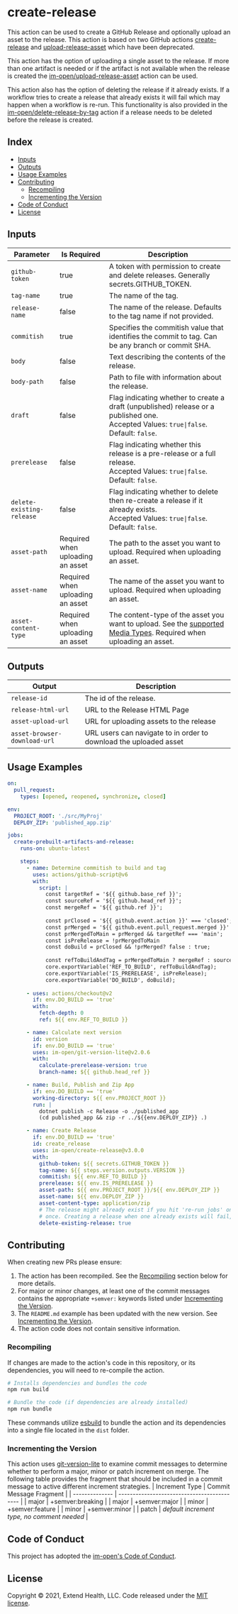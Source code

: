 # create-release

This action can be used to create a GitHub Release and optionally upload an asset to the release.  This action is based on two GitHub actions [create-release] and [upload-release-asset] which have been deprecated.

This action has the option of uploading a single asset to the release.  If more than one artifact is needed or if the artifact is not available when the release is created the [im-open/upload-release-asset] action can be used.

This action also has the option of deleting the release if it already exists.  If a workflow tries to create a release that already exists it will fail which may happen when a workflow is re-run.  This functionality is also provided in the [im-open/delete-release-by-tag] action if a release needs to be deleted before the release is created.

## Index

- [Inputs](#inputs)
- [Outputs](#outputs)
- [Usage Examples](#usage-examples)
- [Contributing](#contributing)
  - [Recompiling](#recompiling)
  - [Incrementing the Version](#incrementing-the-version)
- [Code of Conduct](#code-of-conduct)
- [License](#license)

## Inputs
| Parameter                 | Is Required                      | Description                                                                                                                                |
| ------------------------- | -------------------------------- | ------------------------------------------------------------------------------------------------------------------------------------------ |
| `github-token`            | true                             | A token with permission to create and delete releases.  Generally secrets.GITHUB_TOKEN.                                                    |
| `tag-name`                | true                             | The name of the tag.                                                                                                                       |
| `release-name`            | false                            | The name of the release. Defaults to the tag name if not provided.                                                                         |
| `commitish`               | true                             | Specifies the commitish value that identifies the commit to tag. Can be any branch or commit SHA.                                          |
| `body`                    | false                            | Text describing the contents of the release.                                                                                               |
| `body-path`               | false                            | Path to file with information about the release.                                                                                           |
| `draft`                   | false                            | Flag indicating whether to create a draft (unpublished) release or a published one.<br/>Accepted Values: `true\|false`.  Default: `false`. |
| `prerelease`              | false                            | Flag indicating whether this release is a pre-release or a full release.<br/>Accepted Values: `true\|false`.  Default: `false`.            |
| `delete-existing-release` | false                            | Flag indicating whether to delete then re-create a release if it already exists.<br/>Accepted Values: `true\|false`.  Default: `false`.    |
| `asset-path`              | Required when uploading an asset | The path to the asset you want to upload.  Required when uploading an asset.                                                               |
| `asset-name`              | Required when uploading an asset | The name of the asset you want to upload.   Required when uploading an asset.                                                              |
| `asset-content-type`      | Required when uploading an asset | The content-type of the asset you want to upload. See the [supported Media Types].  Required when uploading an asset.                      |

## Outputs
| Output                       | Description                                                       |
| ---------------------------- | ----------------------------------------------------------------- |
| `release-id`                 | The id of the release.                                            |
| `release-html-url`           | URL to the Release HTML Page                                      |
| `asset-upload-url`           | URL for uploading assets to the release                           |
| `asset-browser-download-url` | URL users can navigate to in order to download the uploaded asset |

## Usage Examples

```yml
on: 
  pull_request:
    types: [opened, reopened, synchronize, closed]

env:
  PROJECT_ROOT: './src/MyProj'
  DEPLOY_ZIP: 'published_app.zip'

jobs:
  create-prebuilt-artifacts-and-release:
    runs-on: ubuntu-latest

    steps:
      - name: Determine commitish to build and tag
        uses: actions/github-script@v6
        with: 
          script: |
            const targetRef = '${{ github.base_ref }}';
            const sourceRef = '${{ github.head_ref }}';
            const mergeRef = '${{ github.ref }}';
            
            const prClosed = '${{ github.event.action }}' === 'closed';
            const prMerged = '${{ github.event.pull_request.merged }}' === 'true';
            const prMergedToMain = prMerged && targetRef === 'main';
            const isPreRelease = !prMergedToMain
            const doBuild = prClosed && !prMerged? false : true;
            
            const refToBuildAndTag = prMergedToMain ? mergeRef : sourceRef;
            core.exportVariable('REF_TO_BUILD', refToBuildAndTag);
            core.exportVariable('IS_PRERELEASE', isPreRelease);
            core.exportVariable('DO_BUILD', doBuild);
            
      - uses: actions/checkout@v2
        if: env.DO_BUILD == 'true'
        with: 
          fetch-depth: 0
          ref: ${{ env.REF_TO_BUILD }}

      - name: Calculate next version
        id: version
        if: env.DO_BUILD == 'true'
        uses: im-open/git-version-lite@v2.0.6
        with:
          calculate-prerelease-version: true
          branch-name: ${{ github.head_ref }}

      - name: Build, Publish and Zip App
        if: env.DO_BUILD == 'true'
        working-directory: ${{ env.PROJECT_ROOT }}
        run: |
          dotnet publish -c Release -o ./published_app 
          (cd published_app && zip -r ../${{env.DEPLOY_ZIP}} .)

      - name: Create Release
        if: env.DO_BUILD == 'true'
        id: create_release
        uses: im-open/create-release@v3.0.0
        with:
          github-token: ${{ secrets.GITHUB_TOKEN }}
          tag-name: ${{ steps.version.outputs.VERSION }}
          commitish: ${{ env.REF_TO_BUILD }}
          prerelease: ${{ env.IS_PRERELEASE }}
          asset-path: ${{ env.PROJECT_ROOT }}/${{ env.DEPLOY_ZIP }}
          asset-name: ${{ env.DEPLOY_ZIP }}
          asset-content-type: application/zip
          # The release might already exist if you hit 're-run jobs' on a workflow run that already completed
          # once. Creating a release when one already exists will fail, add the arg here to just delete it.
          delete-existing-release: true
```

## Contributing

When creating new PRs please ensure:
1. The action has been recompiled.  See the [Recompiling](#recompiling) section below for more details.
2. For major or minor changes, at least one of the commit messages contains the appropriate `+semver:` keywords listed under [Incrementing the Version](#incrementing-the-version).
3. The `README.md` example has been updated with the new version.  See [Incrementing the Version](#incrementing-the-version).
4. The action code does not contain sensitive information.

### Recompiling

If changes are made to the action's code in this repository, or its dependencies, you will need to re-compile the action.

```sh
# Installs dependencies and bundles the code
npm run build

# Bundle the code (if dependencies are already installed)
npm run bundle
```

These commands utilize [esbuild](https://esbuild.github.io/getting-started/#bundling-for-node) to bundle the action and
its dependencies into a single file located in the `dist` folder.

### Incrementing the Version

This action uses [git-version-lite] to examine commit messages to determine whether to perform a major, minor or patch increment on merge.  The following table provides the fragment that should be included in a commit message to active different increment strategies.
| Increment Type | Commit Message Fragment                     |
| -------------- | ------------------------------------------- |
| major          | +semver:breaking                            |
| major          | +semver:major                               |
| minor          | +semver:feature                             |
| minor          | +semver:minor                               |
| patch          | *default increment type, no comment needed* |

## Code of Conduct

This project has adopted the [im-open's Code of Conduct](https://github.com/im-open/.github/blob/master/CODE_OF_CONDUCT.md).

## License

Copyright &copy; 2021, Extend Health, LLC. Code released under the [MIT license](LICENSE).

[git-version-lite]: https://github.com/im-open/git-version-lite
[create-release]: https://github.com/actions/create-release
[upload-release-asset]: https://github.com/actions/upload-release-asset
[im-open/delete-release-by-tag]: https://github.com/im-open/delete-release-by-tag
[im-open/upload-release-asset]: https://github.com/im-open/upload-release-asset
[supported Media Types]: https://www.iana.org/assignments/media-types/media-types.xhtml
